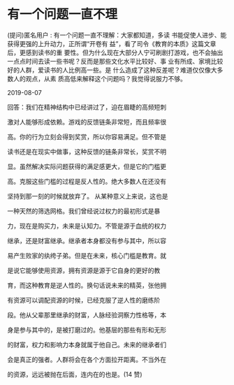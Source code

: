# 有一个问题一直不理

(提问)匿名用户 : 有一个问题一直不理解：大家都知道，多读 书能促使人进步、能获得更强的上升动力，正所谓“开卷有 益”，看了司令《教育的本质》这篇文章后，更感到读书的重 要性。但为什么现在大部分人宁可刷剧打游戏，也不会抽出 一点点时间去读一些书呢？反而是那些文化水平比较好、事 业有所成、家境比较好的人群，爱读书的人比例高一些。是 什么造成了这种反差呢？难道仅仅像大多数人的观点，从素 质高低来解释这个问题吗？我觉得说服力不够。

2019-08-07

回答：我们在精神结构中已经讲过了，迫在眉睫的高频短刺

激对人能够形成依赖。游戏的反馈链条非常短，而且频率很

高。你的行为立刻会得到奖赏，所以你容易满足。但不管是

读书还是在现实中做事，这种反馈的链条非常长，奖赏不明

显。虽然解决实际问题获得的满足感更大，但是它的门槛更

高。克服这些门槛的过程是反人性的。绝大多数人在还没有

坚持到那一刻的时候就放弃了。 从某种意义上来说，这也是

一种天然的筛选网格。我们曾经说过权力的最初形式是暴

力，现在是购买力，未来是认知力。不管是源于血统的权力

继承，还是财富继承。继承者本身都没有参与其中，所以容

易产生败家的纨绔子弟。但是在未来，核心门槛是教育。就

是说它能够使用资源，拥有资源是源于它自身的更好的教

育，而这种教育是逆人性的。换句话说未来的精英，张他拥

有资源可以调配资源的时候，已经克服了逆人性的磨练阶

段。他从父辈那里继承的财富，人脉经验洞察力性格等，本

身是参与其中的，是被打磨过的。他基层的那些有形和无形

的财富，权力和影响力本身就属于他自己。未来的继承者们

会是真正的强者。人群将会在各个方面拉开距离。不当外在

的资源，远远被抛在后面，连内在的也是。(14 赞)
